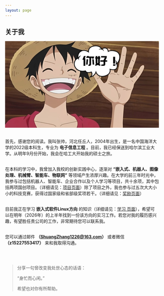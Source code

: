 ```yaml
---
layout: page
---
```


## 关于我

<img src="/images/nihao.png" alt="/images/nihao" class="floatpic" width="800">

<br>首先，感谢您的阅读。我叫张帅，河北任丘人，2004年出生，是一名中国海洋大学的2022级本科生，专业为 **电子信息工程** 。目前，我已经保送到哈尔滨工业大学。从明年9月份开始，我会在哈工大开始我的硕士之旅。

<br>在本科的学习中，我曾加入我校的创新实践中心，逐渐对 **“嵌入式、机器人、图像处理、机械臂、智能车、物联网”** 等领域产生浓厚兴趣。在大学的前三年时光中，我参与过包括机器人、智能车、企业合作以及个人学习等项目，共十余项，其中包括两项国创项目。（详细请见：[项目页面](https://fengwuyunshang.github.io/projects/)）除了项目之外，我也参与过五次大大小小的科技竞赛，获得过国家级和省部级奖项若干。（详细请见：[奖励页面](https://fengwuyunshang.github.io/awards/)）

<br>目前我正在学习 **嵌入式软件Linux方向** 的知识（详细请见：[学习 页面](https://fengwuyunshang.github.io/study/)），希望可以在明年（2026年）的上半年找到一份该方向的实习工作。若您对我的履历感兴趣，有望胜任贵公司的工作，非常期待您可以联系我。

<br>您可以通过邮件 **（ShuangZhang1226@163.com）** 或者微信 **（z15227553417）** 来和我取得沟通。


<br>
<br>

> 分享一句曾改变我处世心态的话语：
>
> “身忙而心闲。”
>
> 希望也对你有所帮助。